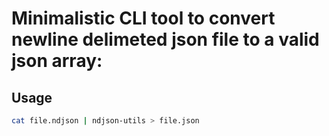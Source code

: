 # Minimalistic CLI tool to convert newline delimeted json file to a valid json array:

## Usage

```bash
cat file.ndjson | ndjson-utils > file.json
```
